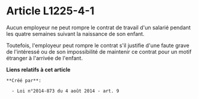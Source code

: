 # Article L1225-4-1

Aucun employeur ne peut rompre le contrat de travail d'un salarié pendant les quatre semaines suivant la naissance de son
enfant.

Toutefois, l'employeur peut rompre le contrat s'il justifie d'une faute grave de l'intéressé ou de son impossibilité de
maintenir ce contrat pour un motif étranger à l'arrivée de l'enfant.

**Liens relatifs à cet article**

	**Créé par**:

	  - Loi n°2014-873 du 4 août 2014 - art. 9
